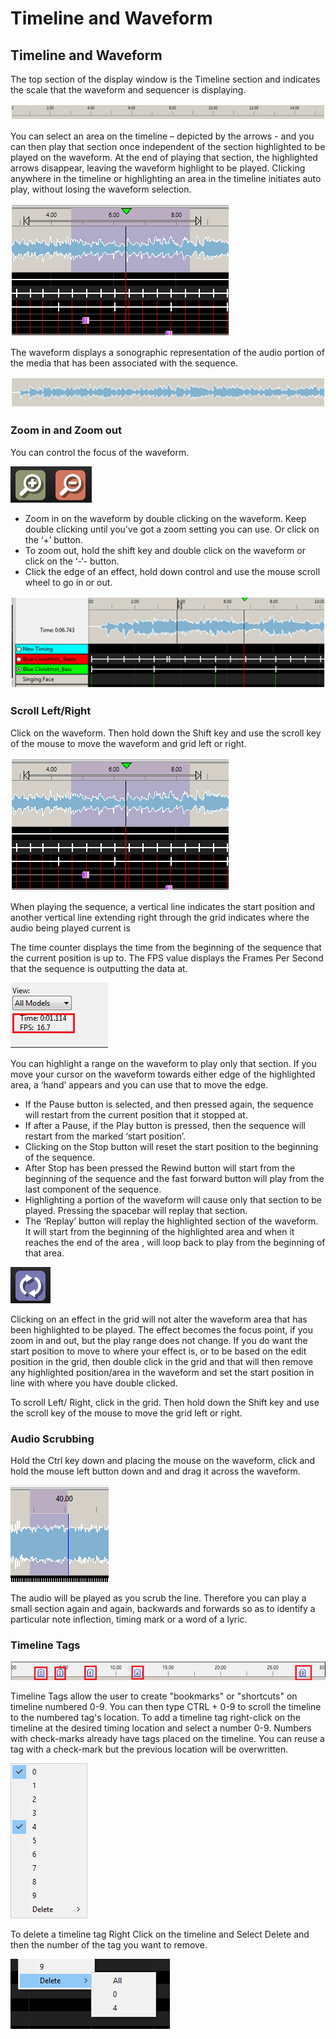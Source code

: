 # Timeline and Waveform

## Timeline and Waveform

The top section of the display window is the Timeline section and indicates the scale that the waveform and sequencer is displaying.

![](<../../.gitbook/assets/pasted image 0.png>)

You can select an area on the timeline – depicted by the arrows - and you can then play that section once independent of the section highlighted to be played on the waveform. At the end of playing that section, the highlighted arrows disappear, leaving the waveform highlight to be played. Clicking anywhere in the timeline or highlighting an area in the timeline initiates auto play, without losing the waveform selection.

![](<../../.gitbook/assets/pasted image 0 (1).png>)

The waveform displays a sonographic representation of the audio portion of the media that has been associated with the sequence.

![](<../../.gitbook/assets/pasted image 0 (2).png>)

### Zoom in and Zoom out

You can control the focus of the waveform.

![](<../../.gitbook/assets/image (318).png>)

* Zoom in on the waveform by double clicking on the waveform. Keep double clicking until you've got a zoom setting you can use. Or click on the ‘+’ button.
* To zoom out, hold the shift key and double click on the waveform or click on the ‘-‘- button.
* Click the edge of an effect, hold down control and use the mouse scroll wheel to go in or out.

![](<../../.gitbook/assets/pasted image 0 (3).png>)

### Scroll Left/Right

Click on the waveform. Then hold down the Shift key and use the scroll key of the mouse to move the waveform and grid left or right.

![](<../../.gitbook/assets/pasted image 0 (4).png>)

When playing the sequence, a vertical line indicates the start position and another vertical line extending right through the grid indicates where the audio being played current is

The time counter displays the time from the beginning of the sequence that the current position is up to. The FPS value displays the Frames Per Second that the sequence is outputting the data at.

![](../../.gitbook/assets/base646b9db2e9b314c36b.png)

You can highlight a range on the waveform to play only that section. If you move your cursor on the waveform towards either edge of the highlighted area, a ‘hand’ appears and you can use that to move the edge.

* If the Pause button  is selected, and then pressed again, the sequence will restart from the current position that it stopped at.
* If after a Pause, if the Play button is pressed, then the sequence will restart from the marked ‘start position’.
* Clicking on the Stop button will reset the start position to the beginning of the sequence.
* After Stop has been pressed the Rewind button will start from the beginning of the sequence and the fast forward button will play from the last component of the sequence.
* Highlighting a portion of the waveform will cause only that section to be played. Pressing the spacebar will replay that section.
* The ‘Replay’ button  will replay the highlighted section of the waveform. It will start from the beginning of the highlighted area and when it reaches the end of the area , will loop back to play from the beginning of that area. &#x20;

![](<../../.gitbook/assets/image (741).png>)

Clicking on an effect in the grid will not alter the waveform area that has been highlighted to be played. The effect becomes the focus point, if you zoom in and out, but the play range does not change. If you do want the start position to move to where your effect is, or to be based on the edit position in the grid, then double click in the grid and that will then remove any highlighted position/area in the waveform and set the start position in line with where you have double clicked.

To scroll Left/ Right, click in the grid. Then hold down the Shift key and use the scroll key of the mouse to move the grid left or right.

### Audio Scrubbing

Hold the Ctrl key down and placing the mouse on the waveform, click and hold the mouse left button down and and drag it across the waveform.

![](../../.gitbook/assets/base64b90d979d5aa69211.png)

The audio will be played as you scrub the line. Therefore you can play a small section again and again, backwards and forwards so as to identify a particular note inflection, timing mark or a word of a lyric.

### Timeline Tags

![Red Boxes Highlight Timeline Tags](<../../.gitbook/assets/image (707) (1).png>)

Timeline Tags allow the user to create "bookmarks" or "shortcuts" on timeline numbered 0-9. You can then type CTRL + 0-9 to scroll the timeline to the numbered tag's location. To add a timeline tag right-click on the timeline at the desired timing location and select a number 0-9. Numbers with check-marks already have tags placed on the timeline. You can reuse a tag with a check-mark but the previous location will be overwritten.

![](<../../.gitbook/assets/image (398) (1).png>)

To delete a timeline tag Right Click on the timeline and Select Delete and then the number of the tag you want to remove.

![](<../../.gitbook/assets/image (696).png>)
